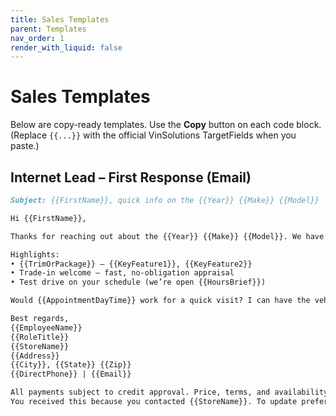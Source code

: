 ```yaml
---
title: Sales Templates
parent: Templates
nav_order: 1
render_with_liquid: false
---
```


# Sales Templates

Below are copy-ready templates. Use the **Copy** button on each code block.  
(Replace `{{...}}` with the official VinSolutions TargetFields when you paste.)

## Internet Lead – First Response (Email)

```md
Subject: {{FirstName}}, quick info on the {{Year}} {{Make}} {{Model}}

Hi {{FirstName}},

Thanks for reaching out about the {{Year}} {{Make}} {{Model}}. We have {{AvailabilitySummary}}.

Highlights:
• {{TrimOrPackage}} — {{KeyFeature1}}, {{KeyFeature2}}
• Trade-in welcome — fast, no-obligation appraisal
• Test drive on your schedule (we’re open {{HoursBrief}})

Would {{AppointmentDayTime}} work for a quick visit? I can have the vehicle pulled up and ready.

Best regards,
{{EmployeeName}}
{{RoleTitle}}
{{StoreName}}
{{Address}}
{{City}}, {{State}} {{Zip}}
{{DirectPhone}} | {{Email}}

All payments subject to credit approval. Price, terms, and availability subject to change without notice. See dealer for details.
You received this because you contacted {{StoreName}}. To update preferences, reply to this email or call {{SalesPhone}}.
